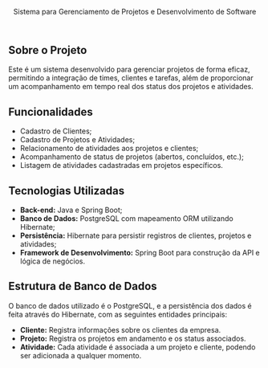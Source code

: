 
<header>
    <p>Sistema para Gerenciamento de Projetos e Desenvolvimento de Software</p>
</header>

<section>
    <div class="content">
        <h2>Sobre o Projeto</h2>
        <p>Este é um sistema desenvolvido para gerenciar projetos de forma eficaz, permitindo a integração de times, clientes e tarefas, além de proporcionar um acompanhamento em tempo real dos status dos projetos e atividades.</p>

<h2>Funcionalidades</h2>
        <ul>
            <li>Cadastro de Clientes;</li>
            <li>Cadastro de Projetos e Atividades;</li>
            <li>Relacionamento de atividades aos projetos e clientes;</li>
            <li>Acompanhamento de status de projetos (abertos, concluídos, etc.);</li>
            <li>Listagem de atividades cadastradas em projetos específicos.</li>
        </ul>

<h2>Tecnologias Utilizadas</h2>
        <ul>
            <li><strong>Back-end:</strong> Java e Spring Boot;</li>
            <li><strong>Banco de Dados:</strong> PostgreSQL com mapeamento ORM utilizando Hibernate;</li>
            <li><strong>Persistência:</strong> Hibernate para persistir registros de clientes, projetos e atividades;</li>
            <li><strong>Framework de Desenvolvimento:</strong> Spring Boot para construção da API e lógica de negócios.</li>
        </ul>

<h2>Estrutura de Banco de Dados</h2>
        <p>O banco de dados utilizado é o PostgreSQL, e a persistência dos dados é feita através do Hibernate, com as seguintes entidades principais:</p>
        <ul>
            <li><strong>Cliente:</strong> Registra informações sobre os clientes da empresa.</li>
            <li><strong>Projeto:</strong> Registra os projetos em andamento e os status associados.</li>
            <li><strong>Atividade:</strong> Cada atividade é associada a um projeto e cliente, podendo ser adicionada a qualquer momento.</li>
        </ul>
